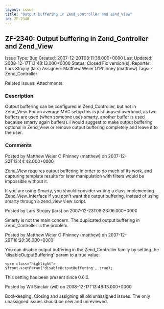 ```yaml
---
layout: issue
title: "Output buffering in Zend_Controller and Zend_View"
id: ZF-2340
---
```


ZF-2340: Output buffering in Zend\_Controller and Zend\_View
------------------------------------------------------------

 Issue Type: Bug Created: 2007-12-20T08:11:36.000+0000 Last Updated: 2008-12-17T13:48:13.000+0000 Status: Closed Fix version(s): 
 Reporter:  Lars Strojny (lars)  Assignee:  Matthew Weier O'Phinney (matthew)  Tags: - Zend\_Controller
 
 Related issues: 
 Attachments: 
### Description

Output buffering can be configured in Zend\_Controller, but not in Zend\_View. For an average MVC setup this is just unused overhead, as two buffers are used (when someone uses smarty, another buffer is used because smarty again buffers). I would suggest to make output buffering optional in Zend\_View or remove output buffering completely and leave it to the user.

 

 

### Comments

Posted by Matthew Weier O'Phinney (matthew) on 2007-12-22T13:44:42.000+0000

Zend\_View requires output buffering in order to do much of its work, and capturing template results for later manipulation with filters would be impossible without it.

If you are using Smarty, you should consider writing a class implementing Zend\_View\_Interface if you don't want the output buffering, instead of using smarty through a zend\_view view script.

 

 

Posted by Lars Strojny (lars) on 2007-12-23T08:23:06.000+0000

Smarty is not the main concern. The duplicated output buffering in Zend\_Controller is the problem.

 

 

Posted by Matthew Weier O'Phinney (matthew) on 2007-12-29T18:20:36.000+0000

You can disable output buffering in the Zend\_Controller family by setting the 'disableOutputBuffering' param to a true value:

 
    <pre class="highlight">
    $front->setParam('disableOutputBuffering', true);


This setting has been present since 0.6.0.

 

 

Posted by Wil Sinclair (wil) on 2008-12-17T13:48:13.000+0000

Bookkeeping. Closing and assigning all old unassigned issues. The only unassigned issues should be new and unreviewed.

 

 